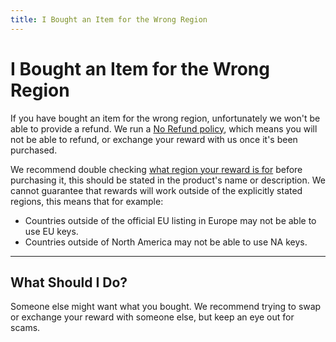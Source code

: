 ```yaml
---
title: I Bought an Item for the Wrong Region
---
```


# I Bought an Item for the Wrong Region

If you have bought an item for the wrong region, unfortunately we won't be able to provide a refund. We run a
[No Refund policy](https://support.salad.com/article/191-i-want-a-refund), which means you will not be able to refund,
or exchange your reward with us once it's been purchased. 

We recommend double checking
[what region your reward is for](https://support.salad.com/article/243-what-region-is-this-reward-for) before purchasing
it, this should be stated in the product's name or description. We cannot guarantee that rewards will work outside of
the explicitly stated regions, this means that for example:

- Countries outside of the official EU listing in Europe may not be able to use EU keys.
- Countries outside of North America may not be able to use NA keys.

---

## What Should I Do?

Someone else might want what you bought. We recommend trying to swap or exchange your reward with someone else, but keep
an eye out for scams.
